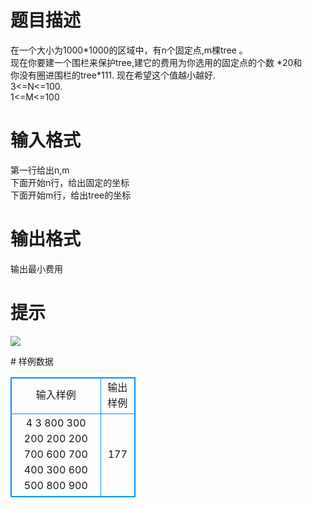 # 

 
 # 题目描述 
<p>
在一个大小为1000*1000的区域中，有n个固定点,m棵tree 。<br>现在你要建一个围栏来保护tree,建它的费用为你选用的固定点的个数 *20和<br>你没有圈进围栏的tree*111. 现在希望这个值越小越好.<br>3<=N<=100.<br>1<=M<=100</p> 

 
 # 输入格式 
<p>
第一行给出n,m<br>下面开始n行，给出固定的坐标 <br>下面开始m行，给出tree的坐标 <br></p> 

 
 # 输出格式 
<p>
输出最小费用</p> 

 
 # 提示 
<p>
<img border="0" src="/source/joyoi/tyvj-2298/img/aHR0cDovL3d3dy5qb3lvaS5jbi9wcm9ibGVtL3R5dmotMjI5OC9wcm9ibGVtc19pbWFnZXMvMjY2OC8xMzkwLmpwZw==.jpg"></p> 
# 样例数据
<style>
        table,table tr th, table tr td { border:1px solid #0094ff; }
        table { width: 200px; min-height: 25px; line-height: 25px; text-align: center; border-collapse: collapse;}   
    </style>
<table>
	<tr>
		<td>输入样例</td>
		<td>输出样例</td>
	</tr>
<tr><td>4 3
800 300
200 200
200 700
600 700
400 300
600 500
800 900</td><td>177</td></tr></table>

